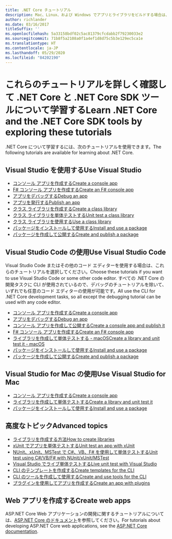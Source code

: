 ```yaml
---
title: .NET Core チュートリアル
description: Mac、Linux、および Windows でアプリとライブラリをビルドする場合は、.NET Core について学習するためのチュートリアルに従ってください。
author: richlander
ms.date: 03/16/2017
titleSuffix: ''
ms.openlocfilehash: 5a33158bdf02c5ac81379cfcdabb2f79230033e2
ms.sourcegitcommit: 71b8f5a2108a0f1a4ef1d8d75c5b3e129ec5ca1e
ms.translationtype: HT
ms.contentlocale: ja-JP
ms.lasthandoff: 05/29/2020
ms.locfileid: "84202190"
---
```

# <a name="learn-net-core-and-the-net-core-sdk-tools-by-exploring-these-tutorials"></a><span data-ttu-id="0a2af-103">これらのチュートリアルを詳しく確認して .NET Core と .NET Core SDK ツールについて学習する</span><span class="sxs-lookup"><span data-stu-id="0a2af-103">Learn .NET Core and the .NET Core SDK tools by exploring these tutorials</span></span>

<span data-ttu-id="0a2af-104">.NET Core について学習するには、次のチュートリアルを使用できます。</span><span class="sxs-lookup"><span data-stu-id="0a2af-104">The following tutorials are available for learning about .NET Core.</span></span>

## <a name="use-visual-studio"></a><span data-ttu-id="0a2af-105">Visual Studio を使用する</span><span class="sxs-lookup"><span data-stu-id="0a2af-105">Use Visual Studio</span></span>

- [<span data-ttu-id="0a2af-106">コンソール アプリを作成する</span><span class="sxs-lookup"><span data-stu-id="0a2af-106">Create a console app</span></span>](with-visual-studio.md)
- [<span data-ttu-id="0a2af-107">F# コンソール アプリを作成する</span><span class="sxs-lookup"><span data-stu-id="0a2af-107">Create an F# console app</span></span>](../../fsharp/get-started/get-started-visual-studio.md)
- [<span data-ttu-id="0a2af-108">アプリをデバッグする</span><span class="sxs-lookup"><span data-stu-id="0a2af-108">Debug an app</span></span>](debugging-with-visual-studio.md)
- [<span data-ttu-id="0a2af-109">アプリを発行する</span><span class="sxs-lookup"><span data-stu-id="0a2af-109">Publish an app</span></span>](publishing-with-visual-studio.md)
- [<span data-ttu-id="0a2af-110">クラス ライブラリを作成する</span><span class="sxs-lookup"><span data-stu-id="0a2af-110">Create a class library</span></span>](library-with-visual-studio.md)
- [<span data-ttu-id="0a2af-111">クラス ライブラリを単体テストする</span><span class="sxs-lookup"><span data-stu-id="0a2af-111">Unit test a class library</span></span>](testing-library-with-visual-studio.md)
- [<span data-ttu-id="0a2af-112">クラス ライブラリを使用する</span><span class="sxs-lookup"><span data-stu-id="0a2af-112">Use a class library</span></span>](consuming-library-with-visual-studio.md)
- [<span data-ttu-id="0a2af-113">パッケージをインストールして使用する</span><span class="sxs-lookup"><span data-stu-id="0a2af-113">Install and use a package</span></span>](/nuget/quickstart/install-and-use-a-package-in-visual-studio)
- [<span data-ttu-id="0a2af-114">パッケージを作成して公開する</span><span class="sxs-lookup"><span data-stu-id="0a2af-114">Create and publish a package</span></span>](/nuget/quickstart/create-and-publish-a-package-using-visual-studio)

## <a name="use-visual-studio-code"></a><span data-ttu-id="0a2af-115">Visual Studio Code の使用</span><span class="sxs-lookup"><span data-stu-id="0a2af-115">Use Visual Studio Code</span></span>

<span data-ttu-id="0a2af-116">Visual Studio Code またはその他のコード エディターを使用する場合は、これらのチュートリアルを選択してください。</span><span class="sxs-lookup"><span data-stu-id="0a2af-116">Choose these tutorials if you want to use Visual Studio Code or some other code editor.</span></span> <span data-ttu-id="0a2af-117">すべての .NET Core の開発タスクに CLI が使用されているので、デバッグのチュートリアルを除いて、いずれでも任意のコード エディターの使用が可能です。</span><span class="sxs-lookup"><span data-stu-id="0a2af-117">All use the CLI for .NET Core development tasks, so all except the debugging tutorial can be used with any code editor.</span></span>

- [<span data-ttu-id="0a2af-118">コンソール アプリを作成する</span><span class="sxs-lookup"><span data-stu-id="0a2af-118">Create a console app</span></span>](with-visual-studio-code.md)
- [<span data-ttu-id="0a2af-119">アプリをデバッグする</span><span class="sxs-lookup"><span data-stu-id="0a2af-119">Debug an app</span></span>](debugging-with-visual-studio-code.md)
- [<span data-ttu-id="0a2af-120">コンソール アプリを作成して公開する</span><span class="sxs-lookup"><span data-stu-id="0a2af-120">Create a console app and publish it</span></span>](cli-create-console-app.md)
- [<span data-ttu-id="0a2af-121">F# コンソール アプリを作成する</span><span class="sxs-lookup"><span data-stu-id="0a2af-121">Create an F# console app</span></span>](../../fsharp/get-started/get-started-vscode.md)
- [<span data-ttu-id="0a2af-122">ライブラリを作成して単体テストする - macOS</span><span class="sxs-lookup"><span data-stu-id="0a2af-122">Create a library and unit test it - macOS</span></span>](using-on-macos.md)
- [<span data-ttu-id="0a2af-123">パッケージをインストールして使用する</span><span class="sxs-lookup"><span data-stu-id="0a2af-123">Install and use a package</span></span>](/nuget/quickstart/install-and-use-a-package-using-the-dotnet-cli)
- [<span data-ttu-id="0a2af-124">パッケージを作成して公開する</span><span class="sxs-lookup"><span data-stu-id="0a2af-124">Create and publish a package</span></span>](/nuget/quickstart/create-and-publish-a-package-using-the-dotnet-cli)

## <a name="use-visual-studio-for-mac"></a><span data-ttu-id="0a2af-125">Visual Studio for Mac の使用</span><span class="sxs-lookup"><span data-stu-id="0a2af-125">Use Visual Studio for Mac</span></span>

- [<span data-ttu-id="0a2af-126">コンソール アプリを作成する</span><span class="sxs-lookup"><span data-stu-id="0a2af-126">Create a console app</span></span>](using-on-mac-vs.md)
- [<span data-ttu-id="0a2af-127">ライブラリを作成して単体テストする</span><span class="sxs-lookup"><span data-stu-id="0a2af-127">Create a library and unit test it</span></span>](using-on-mac-vs-full-solution.md)
- [<span data-ttu-id="0a2af-128">パッケージをインストールして使用する</span><span class="sxs-lookup"><span data-stu-id="0a2af-128">Install and use a package</span></span>](/nuget/quickstart/install-and-use-a-package-in-visual-studio-mac)

## <a name="advanced-topics"></a><span data-ttu-id="0a2af-129">高度なトピック</span><span class="sxs-lookup"><span data-stu-id="0a2af-129">Advanced topics</span></span>

- [<span data-ttu-id="0a2af-130">ライブラリを作成する方法</span><span class="sxs-lookup"><span data-stu-id="0a2af-130">How to create libraries</span></span>](libraries.md)
- [<span data-ttu-id="0a2af-131">xUnit でアプリを単体テストする</span><span class="sxs-lookup"><span data-stu-id="0a2af-131">Unit test an app with xUnit</span></span>](testing-with-cli.md)
- [<span data-ttu-id="0a2af-132">NUnit、xUnit、MSTest で C#、VB、F# を使用して単体テストする</span><span class="sxs-lookup"><span data-stu-id="0a2af-132">Unit test using C#/VB/F# with NUnit/xUnit/MSTest</span></span>](../testing/index.md)
- [<span data-ttu-id="0a2af-133">Visual Studio でライブ単体テストする</span><span class="sxs-lookup"><span data-stu-id="0a2af-133">Live unit test with Visual Studio</span></span>](/visualstudio/test/live-unit-testing-start)
- [<span data-ttu-id="0a2af-134">CLI のテンプレートを作成する</span><span class="sxs-lookup"><span data-stu-id="0a2af-134">Create templates for the CLI</span></span>](cli-templates-create-item-template.md)
- [<span data-ttu-id="0a2af-135">CLI のツールを作成して使用する</span><span class="sxs-lookup"><span data-stu-id="0a2af-135">Create and use tools for the CLI</span></span>](../tools/global-tools-how-to-create.md)
- [<span data-ttu-id="0a2af-136">プラグインを使用してアプリを作成する</span><span class="sxs-lookup"><span data-stu-id="0a2af-136">Create an app with plugins</span></span>](creating-app-with-plugin-support.md)

## <a name="create-web-apps"></a><span data-ttu-id="0a2af-137">Web アプリを作成する</span><span class="sxs-lookup"><span data-stu-id="0a2af-137">Create web apps</span></span>

<span data-ttu-id="0a2af-138">ASP.NET Core Web アプリケーションの開発に関するチュートリアルについては、[ASP.NET Core のドキュメント](/aspnet/core/)を参照してください。</span><span class="sxs-lookup"><span data-stu-id="0a2af-138">For tutorials about developing ASP.NET Core web applications, see the [ASP.NET Core documentation](/aspnet/core/).</span></span>
